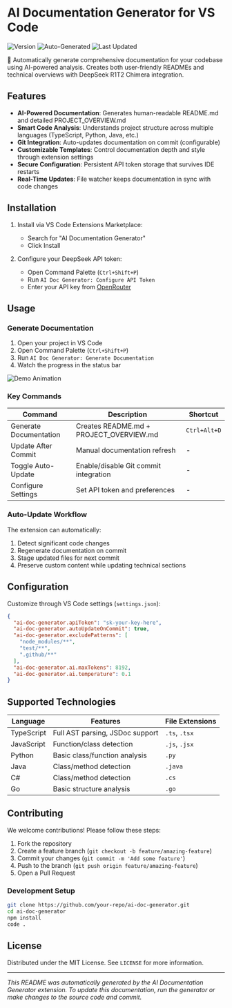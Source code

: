 

# AI Documentation Generator for VS Code

![Version](https://img.shields.io/badge/version-1.0.0-blue.svg)
![Auto-Generated](https://img.shields.io/badge/docs-auto--generated-brightgreen.svg)
![Last Updated](https://img.shields.io/badge/updated-2023-10-15-blue.svg)

🤖 Automatically generate comprehensive documentation for your codebase using AI-powered analysis. Creates both user-friendly READMEs and technical overviews with DeepSeek R1T2 Chimera integration.

## Features

- **AI-Powered Documentation**: Generates human-readable README.md and detailed PROJECT_OVERVIEW.md
- **Smart Code Analysis**: Understands project structure across multiple languages (TypeScript, Python, Java, etc.)
- **Git Integration**: Auto-updates documentation on commit (configurable)
- **Customizable Templates**: Control documentation depth and style through extension settings
- **Secure Configuration**: Persistent API token storage that survives IDE restarts
- **Real-Time Updates**: File watcher keeps documentation in sync with code changes

## Installation

1. Install via VS Code Extensions Marketplace:
   - Search for "AI Documentation Generator"
   - Click Install

2. Configure your DeepSeek API token:
   - Open Command Palette (`Ctrl+Shift+P`)
   - Run `AI Doc Generator: Configure API Token`
   - Enter your API key from [OpenRouter](https://openrouter.ai/keys)

## Usage

### Generate Documentation
1. Open your project in VS Code
2. Open Command Palette (`Ctrl+Shift+P`)
3. Run `AI Doc Generator: Generate Documentation`
4. Watch the progress in the status bar

![Demo Animation](https://example.com/demo.gif)

### Key Commands
| Command | Description | Shortcut |
|---------|-------------|----------|
| Generate Documentation | Creates README.md + PROJECT_OVERVIEW.md | `Ctrl+Alt+D` |
| Update After Commit | Manual documentation refresh | - |
| Toggle Auto-Update | Enable/disable Git commit integration | - |
| Configure Settings | Set API token and preferences | - |

### Auto-Update Workflow
The extension can automatically:
1. Detect significant code changes
2. Regenerate documentation on commit
3. Stage updated files for next commit
4. Preserve custom content while updating technical sections

## Configuration

Customize through VS Code settings (`settings.json`):
```json
{
  "ai-doc-generator.apiToken": "sk-your-key-here",
  "ai-doc-generator.autoUpdateOnCommit": true,
  "ai-doc-generator.excludePatterns": [
    "node_modules/**",
    "test/**",
    ".github/**"
  ],
  "ai-doc-generator.ai.maxTokens": 8192,
  "ai-doc-generator.ai.temperature": 0.1
}
```

## Supported Technologies

| Language | Features | File Extensions |
|----------|----------|-----------------|
| TypeScript | Full AST parsing, JSDoc support | `.ts`, `.tsx` |
| JavaScript | Function/class detection | `.js`, `.jsx` |
| Python | Basic class/function analysis | `.py` |
| Java | Class/method detection | `.java` |
| C# | Class/method detection | `.cs` |
| Go | Basic structure analysis | `.go` |

## Contributing

We welcome contributions! Please follow these steps:

1. Fork the repository
2. Create a feature branch (`git checkout -b feature/amazing-feature`)
3. Commit your changes (`git commit -m 'Add some feature'`)
4. Push to the branch (`git push origin feature/amazing-feature`)
5. Open a Pull Request

### Development Setup
```bash
git clone https://github.com/your-repo/ai-doc-generator.git
cd ai-doc-generator
npm install
code .
```

## License

Distributed under the MIT License. See `LICENSE` for more information.

---

*This README was automatically generated by the AI Documentation Generator extension. To update this documentation, run the generator or make changes to the source code and commit.*